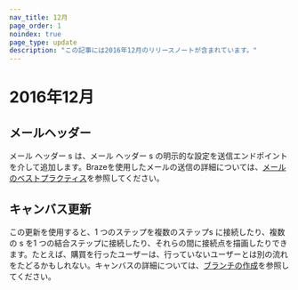 ```yaml
---
nav_title: 12月
page_order: 1
noindex: true
page_type: update
description: "この記事には2016年12月のリリースノートが含まれています。"
---
```


# 2016年12月

## メールヘッダー

メール ヘッダー s は、メール ヘッダー s の明示的な設定を送信エンドポイントを介して追加します。Brazeを使用したメールの送信の詳細については、[メールのベストプラクティス][14]を参照してください。

## キャンバス更新

この更新を使用すると、1 つのステップを複数のステップs に接続したり、複数の s を1 つの結合ステップに接続したり、それらの間に接続点を描画したりできます。たとえば、購買を行ったユーザーは、行っていないユーザーとは別の流れをたどるかもしれない。キャンバスの詳細については、[ブランチの作成][15]を参照してください。

[14]: {{site.baseurl}}/user_guide/message_building_by_channel/email/best_practices/
[15]: {{site.baseurl}}/user_guide/engagement_tools/canvas/create_a_canvas/branching/#branching
